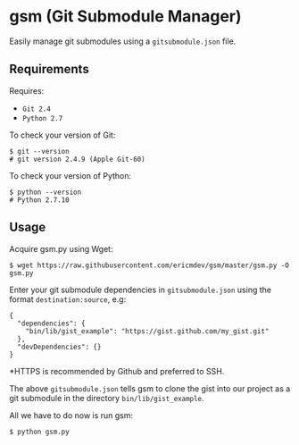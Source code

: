 gsm (Git Submodule Manager)
===========================

Easily manage git submodules using a `gitsubmodule.json` file.

Requirements
------------

Requires:

- `Git 2.4`
- `Python 2.7`

To check your version of Git:

    $ git --version
    # git version 2.4.9 (Apple Git-60)

To check your version of Python:

    $ python --version
    # Python 2.7.10

Usage
-----

Acquire gsm.py using Wget:

    $ wget https://raw.githubusercontent.com/ericmdev/gsm/master/gsm.py -O gsm.py


Enter your git submodule dependencies in `gitsubmodule.json` using the format `destination:source`, e.g:

    {
      "dependencies": {
        "bin/lib/gist_example": "https://gist.github.com/my_gist.git"
      }, 
      "devDependencies": {}
    }

*HTTPS is recommended by Github and preferred to SSH.

The above `gitsubmodule.json` tells gsm to clone the gist into our project as a git submodule in the directory `bin/lib/gist_example`.

All we have to do now is run gsm:

    $ python gsm.py



